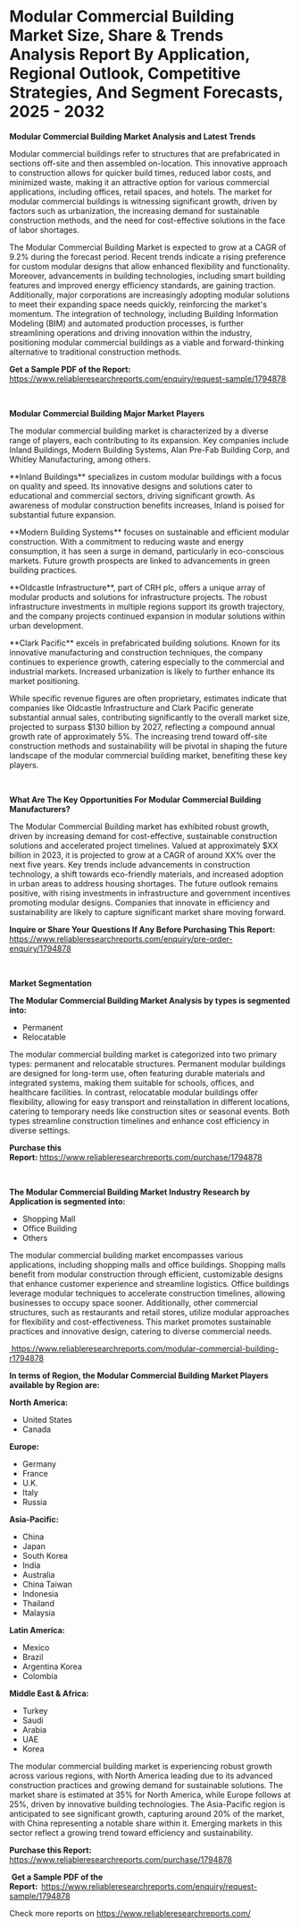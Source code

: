 <p><h1>Modular Commercial Building Market Size, Share & Trends Analysis Report By Application, Regional Outlook, Competitive Strategies, And Segment Forecasts, 2025 - 2032</h1></p><p><strong>Modular Commercial Building Market Analysis and Latest Trends</strong></p>
<p><p>Modular commercial buildings refer to structures that are prefabricated in sections off-site and then assembled on-location. This innovative approach to construction allows for quicker build times, reduced labor costs, and minimized waste, making it an attractive option for various commercial applications, including offices, retail spaces, and hotels. The market for modular commercial buildings is witnessing significant growth, driven by factors such as urbanization, the increasing demand for sustainable construction methods, and the need for cost-effective solutions in the face of labor shortages.</p><p>The Modular Commercial Building Market is expected to grow at a CAGR of 9.2% during the forecast period. Recent trends indicate a rising preference for custom modular designs that allow enhanced flexibility and functionality. Moreover, advancements in building technologies, including smart building features and improved energy efficiency standards, are gaining traction. Additionally, major corporations are increasingly adopting modular solutions to meet their expanding space needs quickly, reinforcing the market's momentum. The integration of technology, including Building Information Modeling (BIM) and automated production processes, is further streamlining operations and driving innovation within the industry, positioning modular commercial buildings as a viable and forward-thinking alternative to traditional construction methods.</p></p>
<p><strong>Get a Sample PDF of the Report:&nbsp;</strong> <a href="https://www.reliableresearchreports.com/enquiry/request-sample/1794878?utm_campaign=2253&utm_medium=2&utm_source=Github&utm_content=ia&utm_term=10032025&utm_id=modular-commercial-building">https://www.reliableresearchreports.com/enquiry/request-sample/1794878</a></p>
<p>&nbsp;</p>
<p><strong>Modular Commercial Building Major Market Players</strong></p>
<p><p>The modular commercial building market is characterized by a diverse range of players, each contributing to its expansion. Key companies include Inland Buildings, Modern Building Systems, Alan Pre-Fab Building Corp, and Whitley Manufacturing, among others. </p><p>**Inland Buildings** specializes in custom modular buildings with a focus on quality and speed. Its innovative designs and solutions cater to educational and commercial sectors, driving significant growth. As awareness of modular construction benefits increases, Inland is poised for substantial future expansion.</p><p>**Modern Building Systems** focuses on sustainable and efficient modular construction. With a commitment to reducing waste and energy consumption, it has seen a surge in demand, particularly in eco-conscious markets. Future growth prospects are linked to advancements in green building practices.</p><p>**Oldcastle Infrastructure**, part of CRH plc, offers a unique array of modular products and solutions for infrastructure projects. The robust infrastructure investments in multiple regions support its growth trajectory, and the company projects continued expansion in modular solutions within urban development.</p><p>**Clark Pacific** excels in prefabricated building solutions. Known for its innovative manufacturing and construction techniques, the company continues to experience growth, catering especially to the commercial and industrial markets. Increased urbanization is likely to further enhance its market positioning.</p><p>While specific revenue figures are often proprietary, estimates indicate that companies like Oldcastle Infrastructure and Clark Pacific generate substantial annual sales, contributing significantly to the overall market size, projected to surpass $130 billion by 2027, reflecting a compound annual growth rate of approximately 5%. The increasing trend toward off-site construction methods and sustainability will be pivotal in shaping the future landscape of the modular commercial building market, benefiting these key players.</p></p>
<p>&nbsp;</p>
<p><strong>What Are The Key Opportunities For Modular Commercial Building Manufacturers?</strong></p>
<p><p>The Modular Commercial Building market has exhibited robust growth, driven by increasing demand for cost-effective, sustainable construction solutions and accelerated project timelines. Valued at approximately $XX billion in 2023, it is projected to grow at a CAGR of around XX% over the next five years. Key trends include advancements in construction technology, a shift towards eco-friendly materials, and increased adoption in urban areas to address housing shortages. The future outlook remains positive, with rising investments in infrastructure and government incentives promoting modular designs. Companies that innovate in efficiency and sustainability are likely to capture significant market share moving forward.</p></p>
<p><strong>Inquire or Share Your Questions If Any Before Purchasing This Report:</strong> <a href="https://www.reliableresearchreports.com/enquiry/pre-order-enquiry/1794878?utm_campaign=2253&utm_medium=2&utm_source=Github&utm_content=ia&utm_term=10032025&utm_id=modular-commercial-building">https://www.reliableresearchreports.com/enquiry/pre-order-enquiry/1794878</a></p>
<p>&nbsp;</p>
<p><strong>Market Segmentation</strong></p>
<p><strong>The Modular Commercial Building Market Analysis by types is segmented into:</strong></p>
<p><ul><li>Permanent</li><li>Relocatable</li></ul></p>
<p><p>The modular commercial building market is categorized into two primary types: permanent and relocatable structures. Permanent modular buildings are designed for long-term use, often featuring durable materials and integrated systems, making them suitable for schools, offices, and healthcare facilities. In contrast, relocatable modular buildings offer flexibility, allowing for easy transport and reinstallation in different locations, catering to temporary needs like construction sites or seasonal events. Both types streamline construction timelines and enhance cost efficiency in diverse settings.</p></p>
<p><strong>Purchase this Report:&nbsp;</strong><a href="https://www.reliableresearchreports.com/purchase/1794878?utm_campaign=2253&utm_medium=2&utm_source=Github&utm_content=ia&utm_term=10032025&utm_id=modular-commercial-building">https://www.reliableresearchreports.com/purchase/1794878</a></p>
<p>&nbsp;</p>
<p><strong>The Modular Commercial Building Market Industry Research by Application is segmented into:</strong></p>
<p><ul><li>Shopping Mall</li><li>Office Building</li><li>Others</li></ul></p>
<p><p>The modular commercial building market encompasses various applications, including shopping malls and office buildings. Shopping malls benefit from modular construction through efficient, customizable designs that enhance customer experience and streamline logistics. Office buildings leverage modular techniques to accelerate construction timelines, allowing businesses to occupy space sooner. Additionally, other commercial structures, such as restaurants and retail stores, utilize modular approaches for flexibility and cost-effectiveness. This market promotes sustainable practices and innovative design, catering to diverse commercial needs.</p></p>
<p><a href="https://www.reliableresearchreports.com/modular-commercial-building-r1794878?utm_campaign=2253&utm_medium=2&utm_source=Github&utm_content=ia&utm_term=10032025&utm_id=modular-commercial-building">&nbsp;https://www.reliableresearchreports.com/modular-commercial-building-r1794878</a></p>
<p><strong>In terms of Region, the Modular Commercial Building Market Players available by Region are:</strong></p>
<p>
    <p> <strong> North America: </strong>
        <ul>
            <li>United States</li>
            <li>Canada</li>
        </ul>
        </p> 
    <p> <strong> Europe: </strong>
        <ul>
            <li>Germany</li>
            <li>France</li>
            <li>U.K.</li>
            <li>Italy</li>
            <li>Russia</li>
        </ul>
        </p> 
    <p> <strong> Asia-Pacific: </strong>
        <ul>
            <li>China</li>
            <li>Japan</li>
            <li>South Korea</li>
            <li>India</li>
            <li>Australia</li>
            <li>China Taiwan</li>
            <li>Indonesia</li>
            <li>Thailand</li>
            <li>Malaysia</li>
        </ul>
        </p> 
    <p> <strong> Latin America: </strong>
        <ul>
            <li>Mexico</li>
            <li>Brazil</li>
            <li>Argentina Korea</li>
            <li>Colombia</li>
        </ul>
        </p> 
    <p> <strong> Middle East & Africa: </strong>
        <ul>
            <li>Turkey</li>
            <li>Saudi</li>
            <li>Arabia</li>
            <li>UAE</li>
            <li>Korea</li>
        </ul>
    </p>
    </p>
<p><p>The modular commercial building market is experiencing robust growth across various regions, with North America leading due to its advanced construction practices and growing demand for sustainable solutions. The market share is estimated at 35% for North America, while Europe follows at 25%, driven by innovative building technologies. The Asia-Pacific region is anticipated to see significant growth, capturing around 20% of the market, with China representing a notable share within it. Emerging markets in this sector reflect a growing trend toward efficiency and sustainability.</p></p>
<p><strong>Purchase this Report: </strong><a href="https://www.reliableresearchreports.com/purchase/1794878?utm_campaign=2253&utm_medium=2&utm_source=Github&utm_content=ia&utm_term=10032025&utm_id=modular-commercial-building">https://www.reliableresearchreports.com/purchase/1794878</a></p>
<p>&nbsp;<strong>Get a Sample PDF of the Report:&nbsp;&nbsp;</strong><a href="https://www.reliableresearchreports.com/enquiry/request-sample/1794878?utm_campaign=2253&utm_medium=2&utm_source=Github&utm_content=ia&utm_term=10032025&utm_id=modular-commercial-building">https://www.reliableresearchreports.com/enquiry/request-sample/1794878</a></p>
<p><strong></strong></p>
<p>Check more reports on <a href="https://www.reliableresearchreports.com/?utm_campaign=2253&utm_medium=2&utm_source=Github&utm_content=ia&utm_term=10032025&utm_id=modular-commercial-building">https://www.reliableresearchreports.com/</a></p>